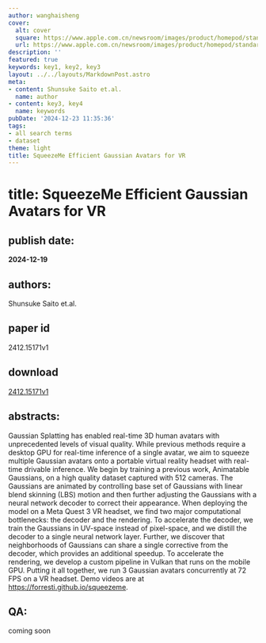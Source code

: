 ```yaml
---
author: wanghaisheng
cover:
  alt: cover
  square: https://www.apple.com.cn/newsroom/images/product/homepod/standard/Apple-HomePod-hero-230118_big.jpg.large_2x.jpg
  url: https://www.apple.com.cn/newsroom/images/product/homepod/standard/Apple-HomePod-hero-230118_big.jpg.large_2x.jpg
description: ''
featured: true
keywords: key1, key2, key3
layout: ../../layouts/MarkdownPost.astro
meta:
- content: Shunsuke Saito et.al.
  name: author
- content: key3, key4
  name: keywords
pubDate: '2024-12-23 11:35:36'
tags:
- all search terms
- dataset
theme: light
title: SqueezeMe Efficient Gaussian Avatars for VR
---
```


# title: SqueezeMe Efficient Gaussian Avatars for VR 
## publish date: 
**2024-12-19** 
## authors: 
  Shunsuke Saito et.al. 
## paper id
2412.15171v1
## download
[2412.15171v1](http://arxiv.org/abs/2412.15171v1)
## abstracts:
Gaussian Splatting has enabled real-time 3D human avatars with unprecedented levels of visual quality. While previous methods require a desktop GPU for real-time inference of a single avatar, we aim to squeeze multiple Gaussian avatars onto a portable virtual reality headset with real-time drivable inference. We begin by training a previous work, Animatable Gaussians, on a high quality dataset captured with 512 cameras. The Gaussians are animated by controlling base set of Gaussians with linear blend skinning (LBS) motion and then further adjusting the Gaussians with a neural network decoder to correct their appearance. When deploying the model on a Meta Quest 3 VR headset, we find two major computational bottlenecks: the decoder and the rendering. To accelerate the decoder, we train the Gaussians in UV-space instead of pixel-space, and we distill the decoder to a single neural network layer. Further, we discover that neighborhoods of Gaussians can share a single corrective from the decoder, which provides an additional speedup. To accelerate the rendering, we develop a custom pipeline in Vulkan that runs on the mobile GPU. Putting it all together, we run 3 Gaussian avatars concurrently at 72 FPS on a VR headset. Demo videos are at https://forresti.github.io/squeezeme.
## QA:
coming soon
